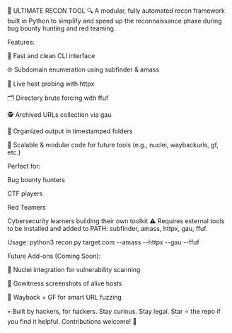 🧠 ULTIMATE RECON TOOL 🔍
A modular, fully automated recon framework built in Python to simplify and speed up the reconnaissance phase during bug bounty hunting and red teaming.

Features:

🚀 Fast and clean CLI interface

🌐 Subdomain enumeration using subfinder & amass

🔎 Live host probing with httpx

🗂️ Directory brute forcing with ffuf

🕵️ Archived URLs collection via gau

📁 Organized output in timestamped folders

🧱 Scalable & modular code for future tools (e.g., nuclei, waybackurls, gf, etc.)

Perfect for:

Bug bounty hunters

CTF players

Red Teamers

Cybersecurity learners building their own toolkit
⚠️ Requires external tools to be installed and added to PATH: subfinder, amass, httpx, gau, ffuf.

Usage:
python3 recon.py target.com --amass --httpx --gau --ffuf


Future Add-ons (Coming Soon):

🔐 Nuclei integration for vulnerability scanning

📸 Gowitness screenshots of alive hosts

🧠 Wayback + GF for smart URL fuzzing

💀 Built by hackers, for hackers. Stay curious. Stay legal.
Star ⭐ the repo if you find it helpful. Contributions welcome! 🔧
